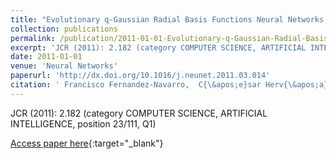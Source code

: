 ```yaml
---
title: "Evolutionary q-Gaussian Radial Basis Functions Neural Networks for Multi-Classification"
collection: publications
permalink: /publication/2011-01-01-Evolutionary-q-Gaussian-Radial-Basis-Functions-Neural-Networks-for-Multi-Classification
excerpt: 'JCR (2011): 2.182 (category COMPUTER SCIENCE, ARTIFICIAL INTELLIGENCE, position 23/111, Q1)'
date: 2011-01-01
venue: 'Neural Networks'
paperurl: 'http://dx.doi.org/10.1016/j.neunet.2011.03.014'
citation: ' Francisco Fernandez-Navarro,  C{\&apos;e}sar Herv{\&apos;a}s-Mart{\&apos;i}nez,  Pedro Guti{\&apos;e}rrez,  Mariano Carbonero-Ruz, &quot;Evolutionary q-Gaussian Radial Basis Functions Neural Networks for Multi-Classification.&quot; Neural Networks, 2011.'
---
```

JCR (2011): 2.182 (category COMPUTER SCIENCE, ARTIFICIAL INTELLIGENCE, position 23/111, Q1)

[Access paper here](http://dx.doi.org/10.1016/j.neunet.2011.03.014){:target="_blank"}
